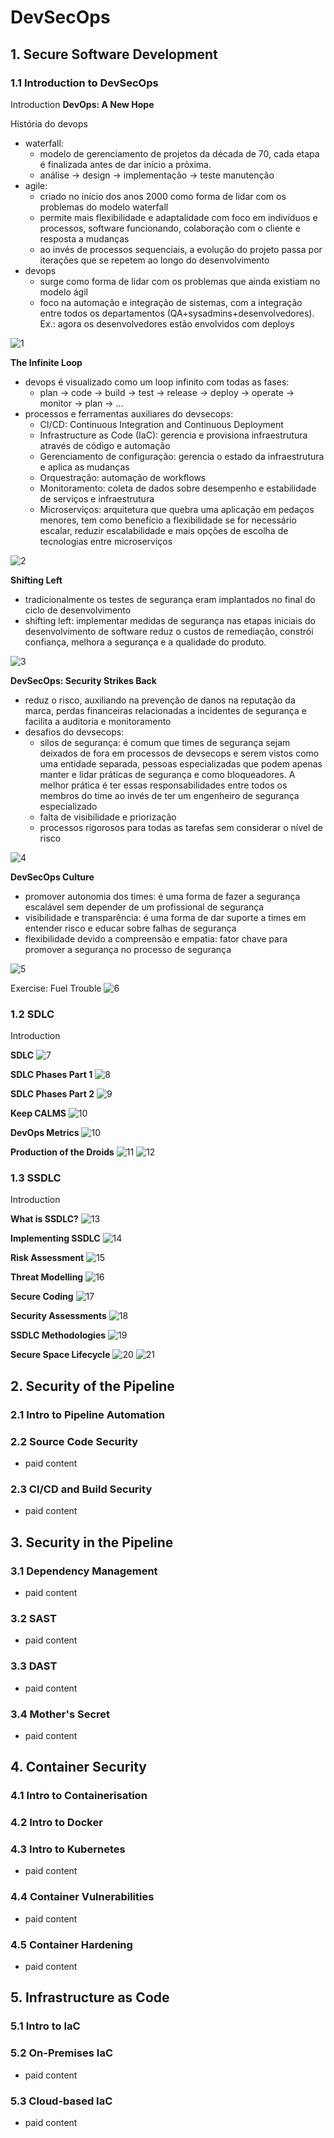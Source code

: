 # DevSecOps

## 1. Secure Software Development
### 1.1 Introduction to DevSecOps

Introduction 
**DevOps: A New Hope**

História do devops
- waterfall:
  - modelo de gerenciamento de projetos da década de 70, cada etapa é finalizada antes de dar início a próxima.
  - análise -> design -> implementação -> teste manutenção
- agile:
  - criado no início dos anos 2000 como forma de lidar com os problemas do modelo waterfall
  - permite mais flexibilidade e adaptalidade com foco em indivíduos e processos, software funcionando, colaboração com o cliente e resposta a mudanças
  - ao invés de processos sequenciais, a evolução do projeto passa por iterações que se repetem ao longo do desenvolvimento
- devops
  - surge como forma de lidar com os problemas que ainda existiam no modelo ágil
  - foco na automação e integração de sistemas, com a integração entre todos os departamentos (QA+sysadmins+desenvolvedores). Ex.: agora os desenvolvedores estão envolvidos com deploys
 
![1](assets/intro_devsecops.png)

**The Infinite Loop**
- devops é visualizado como um loop infinito com todas as fases:
  - plan -> code -> build -> test -> release -> deploy -> operate -> monitor -> plan -> ...
- processos e ferramentas auxiliares do devsecops:
  - CI/CD: Continuous Integration and Continuous Deployment
  - Infrastructure as Code (IaC): gerencia e provisiona infraestrutura através de código e automação
  - Gerenciamento de configuração: gerencia o estado da infraestrutura e aplica as mudanças
  - Orquestração: automação de workflows
  - Monitoramento: coleta de dados sobre desempenho e estabilidade de serviços e infraestrutura
  - Microserviços: arquitetura que quebra uma aplicação em pedaços menores, tem como benefício a flexibilidade se for necessário escalar, reduzir escalabilidade e mais opções de escolha de tecnologias entre microserviços

![2](assets/intro_devsecops_02.png)

**Shifting Left**

- tradicionalmente os testes de segurança eram implantados no final do ciclo de desenvolvimento
- shifting left: implementar medidas de segurança nas etapas iniciais do desenvolvimento de software reduz o custos de remediação, constrói confiança, melhora a segurança e a qualidade do produto.

![3](assets/intro_devsecops_03.png)

**DevSecOps: Security Strikes Back**
  - reduz o risco, auxiliando na prevenção de danos na reputação da marca, perdas financeiras relacionadas a incidentes de segurança e facilita a auditoria e monitoramento
  - desafios do devsecops:
    - silos de segurança: é comum que times de segurança sejam deixados de fora em processos de devsecops e serem vistos como uma entidade separada, pessoas especializadas que podem apenas manter e lidar práticas de segurança e como bloqueadores. A melhor prática é ter essas responsabilidades entre todos os membros do time ao invés de ter um engenheiro de segurança especializado
    - falta de visibilidade e priorização
    - processos rigorosos para todas as tarefas sem considerar o nível de risco

![4](assets/intro_devsecops_04.png)

**DevSecOps Culture**
- promover autonomia dos times: é uma forma de fazer a segurança escalável sem depender de um profissional de segurança
- visibilidade e transparência: é uma forma de dar suporte a times em entender risco e educar sobre falhas de segurança
- flexibilidade devido a compreensão e empatia: fator chave para promover a segurança no processo de segurança

![5](assets/intro_devsecops_05.png)

Exercise: Fuel Trouble
![6](assets/intro_devsecops_06.png)

### 1.2 SDLC
Introduction

**SDLC**
![7](assets/SDLC_01.png)

**SDLC Phases Part 1**
![8](assets/SDLC_02.png)

**SDLC Phases Part 2**
![9](assets/SDLC_03.png)

**Keep CALMS**
![10](assets/SDLC_04.png)

**DevOps Metrics**
![10](assets/SDLC_05.png)

**Production of the Droids**
![11](assets/SDLC_06.png)
![12](assets/SDLC_07.png)


### 1.3 SSDLC
Introduction

**What is SSDLC?**
![13](assets/SSDLC_01.png)

**Implementing SSDLC**
![14](assets/SSDLC_02.png)

**Risk Assessment**
![15](assets/SSDLC_03.png)

**Threat Modelling**
![16](assets/SSDLC_04.png)

**Secure Coding**
![17](assets/SSDLC_05.png)

**Security Assessments**
![18](assets/SSDLC_06.png)

**SSDLC Methodologies**
![19](assets/SSDLC_07.png)

**Secure Space Lifecycle**
![20](assets/SSDLC_08.png)
![21](assets/SSDLC_09.png)


## 2. Security of the Pipeline
### 2.1 Intro to Pipeline Automation
### 2.2 Source Code Security
- paid content
### 2.3 CI/CD and Build Security
- paid content

## 3. Security in the Pipeline
### 3.1 Dependency Management
- paid content
### 3.2 SAST
- paid content
### 3.3 DAST
- paid content
### 3.4 Mother's Secret
- paid content

## 4. Container Security
### 4.1 Intro to Containerisation
### 4.2 Intro to Docker
### 4.3 Intro to Kubernetes
- paid content
### 4.4 Container Vulnerabilities
- paid content
### 4.5 Container Hardening
- paid content


## 5. Infrastructure as Code
### 5.1 Intro to IaC
### 5.2 On-Premises IaC
- paid content
### 5.3 Cloud-based IaC
- paid content
